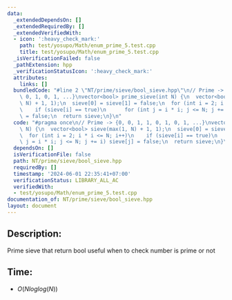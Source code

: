 ```yaml
---
data:
  _extendedDependsOn: []
  _extendedRequiredBy: []
  _extendedVerifiedWith:
  - icon: ':heavy_check_mark:'
    path: test/yosupo/Math/enum_prime_5.test.cpp
    title: test/yosupo/Math/enum_prime_5.test.cpp
  _isVerificationFailed: false
  _pathExtension: hpp
  _verificationStatusIcon: ':heavy_check_mark:'
  attributes:
    links: []
  bundledCode: "#line 2 \"NT/prime/sieve/bool_sieve.hpp\"\n// Prime -> {0, 0, 1, 1,\
    \ 0, 1, 0, 1, ...}\nvector<bool> prime_sieve(int N) {\n  vector<bool> sieve(max(1,\
    \ N) + 1, 1);\n  sieve[0] = sieve[1] = false;\n  for (int i = 2; i * i <= N; i++)\n\
    \    if (sieve[i] == true)\n      for (int j = i * i; j <= N; j += i) sieve[j]\
    \ = false;\n  return sieve;\n}\n"
  code: "#pragma once\n// Prime -> {0, 0, 1, 1, 0, 1, 0, 1, ...}\nvector<bool> prime_sieve(int\
    \ N) {\n  vector<bool> sieve(max(1, N) + 1, 1);\n  sieve[0] = sieve[1] = false;\n\
    \  for (int i = 2; i * i <= N; i++)\n    if (sieve[i] == true)\n      for (int\
    \ j = i * i; j <= N; j += i) sieve[j] = false;\n  return sieve;\n}\n"
  dependsOn: []
  isVerificationFile: false
  path: NT/prime/sieve/bool_sieve.hpp
  requiredBy: []
  timestamp: '2024-06-01 22:35:41+07:00'
  verificationStatus: LIBRARY_ALL_AC
  verifiedWith:
  - test/yosupo/Math/enum_prime_5.test.cpp
documentation_of: NT/prime/sieve/bool_sieve.hpp
layout: document
---
```


## Description:
Prime sieve that return bool useful when to check number 
is prime or not

## Time:

* $O(Nloglog(N))$
